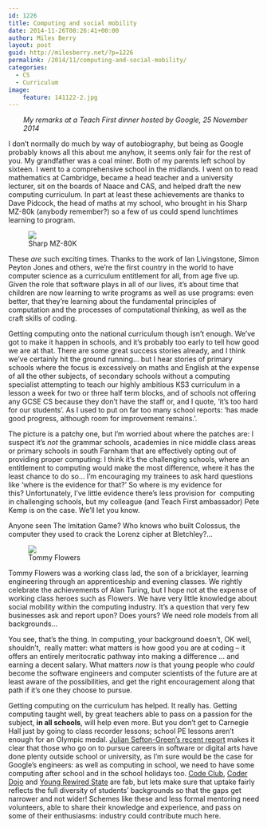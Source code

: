 ```yaml
---
id: 1226
title: Computing and social mobility
date: 2014-11-26T08:26:41+00:00
author: Miles Berry
layout: post
guid: http://milesberry.net/?p=1226
permalink: /2014/11/computing-and-social-mobility/
categories:
  - CS
  - Curriculum
image:
    feature: 141122-2.jpg
---
```

<p style="padding-left: 30px;">
  <em>My remarks at a Teach First dinner hosted by Google, 25 November 2014</em>
</p>

I don’t normally do much by way of autobiography, but being as Google probably knows all this about me anyhow, it seems only fair for the rest of you. My grandfather was a coal miner. Both of my parents left school by sixteen. I went to a comprehensive school in the midlands. I went on to read mathematics at Cambridge, became a head teacher and a university lecturer, sit on the boards of Naace and CAS, and helped draft the new computing curriculum. In part at least these achievements are thanks to Dave Pidcock, the head of maths at my school, who brought in his Sharp MZ-80k (anybody remember?) so a few of us could spend lunchtimes learning to program.

<figure>
<img src="http://upload.wikimedia.org/wikipedia/commons/1/1f/Mz80k.jpg">
<figcaption>Sharp MZ-80K
</figcaption>
</figure>



These _are_ such exciting times. Thanks to the work of Ian Livingstone, Simon Peyton Jones and others, we’re the first country in the world to have computer science as a curriculum entitlement for all, from age five up. Given the role that software plays in all of our lives, it’s about time that children are now learning to write programs as well as use programs: even better, that they’re learning about the fundamental principles of computation and the processes of computational thinking, as well as the craft skills of coding.

Getting computing onto the national curriculum though isn’t enough. We’ve got to make it happen in schools, and it’s probably too early to tell how good we are at that. There are some great success stories already, and I think we’ve certainly hit the ground running… but I hear stories of primary schools where the focus is excessively on maths and English at the expense of all the other subjects, of secondary schools without a computing specialist attempting to teach our highly ambitious KS3 curriculum in a lesson a week for two or three half term blocks, and of schools not offering any GCSE CS because they don’t have the staff or, and I quote, ‘it’s too hard for our students’. As I used to put on far too many school reports: ‘has made good progress, although room for improvement remains.’.

The picture is a patchy one, but I’m worried about where the patches are: I suspect it’s _not_ the grammar schools, academies in nice middle class areas or primary schools in south Farnham that are effectively opting out of providing proper computing: I think it’s the challenging schools, where an entitlement to computing would make the most difference, where it has the least chance to do so&#8230; I’m encouraging my trainees to ask hard questions like ‘where is the evidence for that?’ So where is my evidence for this? Unfortunately, I’ve little evidence there’s less provision for  computing in challenging schools, but my colleague (and Teach First ambassador) Pete Kemp is on the case. We’ll let you know.

Anyone seen The Imitation Game? Who knows who built Colossus, the computer they used to crack the Lorenz cipher at Bletchley?&#8230;

<figure>
<img src="http://upload.wikimedia.org/wikipedia/commons/8/84/Tommy_Flowers.jpg">
<figcaption>Tommy Flowers
</figcaption>
</figure>



Tommy Flowers was a working class lad, the son of a bricklayer, learning engineering through an apprenticeship and evening classes. We rightly celebrate the achievements of Alan Turing, but I hope not at the expense of working class heroes such as Flowers. We have very little knowledge about social mobility within the computing industry. It&#8217;s a question that very few businesses ask and report upon? Does yours? We need role models from all backgrounds&#8230;

You see, that’s the thing. In computing, your background doesn’t, OK well, shouldn’t,  really matter: what matters is how good you are at coding &#8211; it offers an entirely meritocratic pathway into making a difference … and earning a decent salary. What matters _now_ is that young people who _could_ become the software engineers and computer scientists of the future are at least aware of the possibilities, and get the right encouragement along that path if it’s one they choose to pursue.

Getting computing on the curriculum has helped. It really has. Getting computing taught well, by great teachers able to pass on a passion for the subject, **in all schools**, will help even more. But you don’t get to Carnegie Hall just by going to class recorder lessons; school PE lessons aren’t enough for an Olympic medal. [Julian Sefton-Green’s recent report](http://www.nominettrust.org.uk/sites/default/files/Mapping%20learner%20progression%20into%20digital%20creativity%20FINAL.pdf) makes it clear that those who go on to pursue careers in software or digital arts have done plenty outside school or university, as I’m sure would be the case for Google’s engineers: as well as computing in school, we need to have some computing after school and in the school holidays too. [Code Club](https://www.codeclub.org.uk/), [Coder Dojo](https://coderdojo.com/) and [Young Rewired State](http://www.yrs.io/) are fab, but lets make sure that uptake fairly reflects the full diversity of students’ backgrounds so that the gaps get narrower and not wider! Schemes like these and less formal mentoring need volunteers, able to share their knowledge and experience, and pass on some of their enthusiasms: industry could contribute much here.
